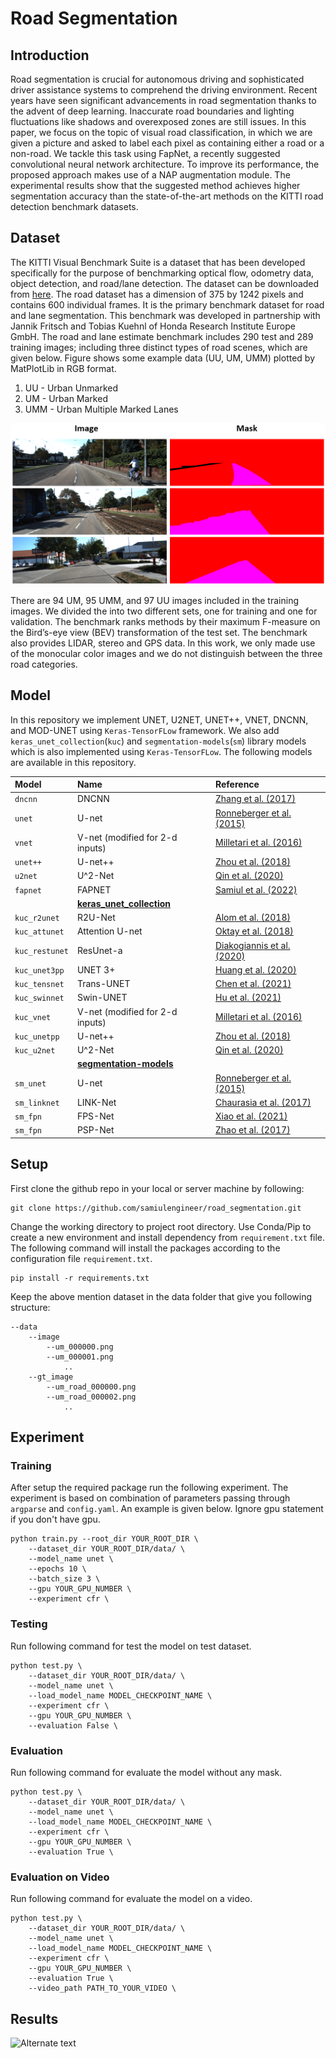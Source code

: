 # **Road Segmentation**

## **Introduction**

Road segmentation is crucial for autonomous driving and sophisticated driver assistance systems to comprehend the driving environment. Recent years have seen significant advancements in road segmentation thanks to the advent of deep learning. Inaccurate road boundaries and lighting fluctuations like shadows and overexposed zones are still issues. In this paper, we focus on the topic of visual road classification, in which we are given a picture and asked to label each pixel as containing either a road or a non-road. We tackle this task using FapNet, a recently suggested convolutional neural network architecture. To improve its performance, the proposed approach makes use of a NAP augmentation module. The experimental results show that the suggested method achieves higher segmentation accuracy than the state-of-the-art methods on the KITTI road detection benchmark datasets.

## **Dataset**

The KITTI Visual Benchmark Suite is a dataset that has been developed specifically for the purpose of benchmarking optical flow, odometry data, object detection, and road/lane detection. The dataset can be downloaded from [here](https://www.cvlibs.net/datasets/kitti/eval_road.php). The road dataset has a dimension of $375$ by $1242$ pixels and contains $600$ individual frames. It is the primary benchmark dataset for road and lane segmentation. This benchmark was developed in partnership with Jannik Fritsch and Tobias Kuehnl of Honda Research Institute Europe GmbH. The road and lane estimate benchmark includes $290$ test and $289$ training images; including three distinct types of road scenes, which are given below. Figure shows some example data (UU, UM, UMM) plotted by MatPlotLib in RGB format.

1. UU - Urban Unmarked
2. UM - Urban Marked
3. UMM - Urban Multiple Marked Lanes

![Alternate text](/readme/kitti.png)

There are $94$ UM, $95$ UMM, and 97 UU images included in the training images. We divided the  into two different sets, one for training and one for validation. The benchmark ranks methods by their maximum F-measure on the Bird’s-eye view (BEV) transformation of the test set. The benchmark also provides LIDAR, stereo and GPS data. In this work, we only made use of the monocular color images and we do not distinguish between the three road categories.

## **Model**

In this repository we implement UNET, U2NET, UNET++, VNET, DNCNN, and MOD-UNET using `Keras-TensorFLow` framework. We also add `keras_unet_collection`(`kuc`) and `segmentation-models`(`sm`) library models which is also implemented using `Keras-TensorFLow`. The following models are available in this repository.

| Model | Name | Reference |
|:---------------|:----------------|:----------------|
| `dncnn`     | DNCNN         | [Zhang et al. (2017)](https://ieeexplore.ieee.org/document/7839189) |
| `unet`      | U-net           | [Ronneberger et al. (2015)](https://link.springer.com/chapter/10.1007/978-3-319-24574-4_28) |
| `vnet`      | V-net (modified for 2-d inputs) | [Milletari et al. (2016)](https://arxiv.org/abs/1606.04797) |
| `unet++` | U-net++         | [Zhou et al. (2018)](https://link.springer.com/chapter/10.1007/978-3-030-00889-5_1) |
| `u2net`     | U^2-Net         | [Qin et al. (2020)](https://arxiv.org/abs/2005.09007) |
| `fapnet`     | FAPNET         | [Samiul et al. (2022)](https://www.mdpi.com/1424-8220/22/21/8245) |
|  | [**keras_unet_collection**](https://github.com/yingkaisha/keras-unet-collection) |  |
| `kuc_r2unet`   | R2U-Net         | [Alom et al. (2018)](https://arxiv.org/abs/1802.06955) |
| `kuc_attunet`  | Attention U-net | [Oktay et al. (2018)](https://arxiv.org/abs/1804.03999) |
| `kuc_restunet` | ResUnet-a       | [Diakogiannis et al. (2020)](https://doi.org/10.1016/j.isprsjprs.2020.01.013) |
| `kuc_unet3pp` | UNET 3+        | [Huang et al. (2020)](https://arxiv.org/abs/2004.08790) |
| `kuc_tensnet` | Trans-UNET       | [Chen et al. (2021)](https://arxiv.org/abs/2102.04306) |
| `kuc_swinnet` | Swin-UNET       | [Hu et al. (2021)](https://arxiv.org/abs/2105.05537) |
| `kuc_vnet`      | V-net (modified for 2-d inputs) | [Milletari et al. (2016)](https://arxiv.org/abs/1606.04797) |
| `kuc_unetpp` | U-net++         | [Zhou et al. (2018)](https://link.springer.com/chapter/10.1007/978-3-030-00889-5_1) |
| `kuc_u2net`     | U^2-Net         | [Qin et al. (2020)](https://arxiv.org/abs/2005.09007) |
|  | [**segmentation-models**](https://github.com/yingkaisha/keras-unet-collection) |  |
| `sm_unet`      | U-net           | [Ronneberger et al. (2015)](https://link.springer.com/chapter/10.1007/978-3-319-24574-4_28) |
| `sm_linknet`     | LINK-Net         | [Chaurasia et al. (2017)](https://arxiv.org/pdf/1707.03718.pdf) |
| `sm_fpn`     | FPS-Net         | [Xiao et al. (2021)](https://arxiv.org/pdf/2103.00738.pdf) |
| `sm_fpn`     | PSP-Net         | [Zhao et al. (2017)](https://arxiv.org/pdf/1612.01105.pdf) |

## **Setup**

First clone the github repo in your local or server machine by following:

```
git clone https://github.com/samiulengineer/road_segmentation.git
```

Change the working directory to project root directory. Use Conda/Pip to create a new environment and install dependency from `requirement.txt` file. The following command will install the packages according to the configuration file `requirement.txt`.

```
pip install -r requirements.txt
```

Keep the above mention dataset in the data folder that give you following structure:

```
--data
    --image
        --um_000000.png
        --um_000001.png
            ..
    --gt_image
        --um_road_000000.png
        --um_road_000002.png
            ..
```

## **Experiment**

### **Training**

After setup the required package run the following experiment. The experiment is based on combination of parameters passing through `argparse` and `config.yaml`. An example is given below. Ignore gpu statement if you don't have gpu.

```
python train.py --root_dir YOUR_ROOT_DIR \
    --dataset_dir YOUR_ROOT_DIR/data/ \
    --model_name unet \
    --epochs 10 \
    --batch_size 3 \
    --gpu YOUR_GPU_NUMBER \
    --experiment cfr \
```

### **Testing**

Run following command for test the model on test dataset.

```
python test.py \
    --dataset_dir YOUR_ROOT_DIR/data/ \
    --model_name unet \
    --load_model_name MODEL_CHECKPOINT_NAME \
    --experiment cfr \
    --gpu YOUR_GPU_NUMBER \
    --evaluation False \
```

### **Evaluation**

Run following command for evaluate the model without any mask.

```
python test.py \
    --dataset_dir YOUR_ROOT_DIR/data/ \
    --model_name unet \
    --load_model_name MODEL_CHECKPOINT_NAME \
    --experiment cfr \
    --gpu YOUR_GPU_NUMBER \
    --evaluation True \
```

### **Evaluation on Video**

Run following command for evaluate the model on a video.

```
python test.py \
    --dataset_dir YOUR_ROOT_DIR/data/ \
    --model_name unet \
    --load_model_name MODEL_CHECKPOINT_NAME \
    --experiment cfr \
    --gpu YOUR_GPU_NUMBER \
    --evaluation True \
    --video_path PATH_TO_YOUR_VIDEO \
```

## **Results**

![Alternate text](/readme/prediction.gif)
